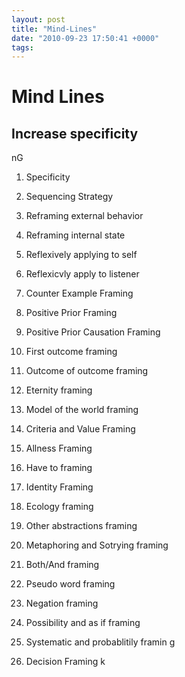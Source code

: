 ```yaml
---
layout: post
title: "Mind-Lines"
date: "2010-09-23 17:50:41 +0000"
tags:
---
```


# Mind Lines

## Increase specificity

nG

1. Specificity

2. Sequencing Strategy

3. Reframing external behavior

4. Reframing internal state

5. Reflexively applying to self

6. Reflexicvly apply to listener

7. Counter Example Framing

8. Positive Prior Framing

9. Positive Prior Causation Framing

10. First outcome framing

11. Outcome of outcome framing

12. Eternity framing

13. Model of the world framing

14. Criteria and Value Framing

15. Allness Framing

16. Have to framing

17. Identity Framing

18. Ecology framing

19. Other abstractions framing

20. Metaphoring and Sotrying framing

21. Both/And framing

22. Pseudo word framing
23. Negation framing
24. Possibility and as if framing
25. Systematic and probablitily framin g
26. Decision Framing
    k
